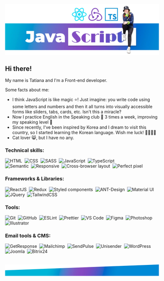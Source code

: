 ![Header image](./header-img.webp)

## Hi there!

My name is Tatiana and I'm a Front-end developer.

Some facts about me:

- I think JavaScript is like magic ⭐️! Just imagine: you write code using some letters and numbers and then it all turns into visually accessible forms like sliders, tabs, cards, etc. Isn't this a miracle?
- Now I practice English in the Speaking club 📢 3 times a week, improving my speaking level 💪
- Since recently, I've been inspired by Korea and I dream to visit this country, so I started learning the Korean language. Wish me luck! 🤜🏻🤛🏻
- Cat lover 😸, but I have no any.

### Technical skills:

![HTML](https://img.shields.io/badge/-HTML-764abc?style=flat-square&logo=HTML5&logoColor=fb80fa)&nbsp;
![CSS](https://img.shields.io/badge/-CSS-764abc?style=flat-square&logo=CSS3&logoColor=63d8f8)&nbsp;
![SASS](https://img.shields.io/badge/-SASS-764abc?style=flat-square&logo=SASS&logoColor=fb80fa)&nbsp;
![JavaScript](<https://img.shields.io/badge/-JavaScript_(ES5/ES6+)-764abc?style=flat-square&logo=javascript&logoColor=fbf808>)&nbsp;
![TypeScript](https://img.shields.io/badge/-TypeScript-764abc?style=flat-square&logo=typescript&logoColor=63d8f8)&nbsp;<br>
![Semantic](https://img.shields.io/badge/Semantic%20layout-5c81c9)&nbsp;
![Responsive](https://img.shields.io/badge/Responsive_/%20adaptive%20design-5c81c9)&nbsp;
![Cross-browser layout](https://img.shields.io/badge/Cross%20browser%20layout-5c81c9)&nbsp;
![Perfect pixel](https://img.shields.io/badge/Perfect%20pixel-5c81c9)&nbsp;

### Frameworks & Libraries:

![ReactJS](https://img.shields.io/badge/-ReactJS-764abc?style=flat-square&logo=react&logoColor=63d8f8)&nbsp;
![Redux](https://img.shields.io/badge/-Redux-764abc?style=flat-square&logo=Redux&logoColor=63d8f8)&nbsp;
![Styled components](https://img.shields.io/badge/-Styled_Components-764abc?style=flat-square&logo=styledcomponents)&nbsp;
![ANT-Design](https://img.shields.io/badge/-ANT_Design-764abc?style=flat-square&logo=antdesign&logoColor=63d8f8)&nbsp;
![Material UI](https://img.shields.io/badge/-Material_UI-764abc?style=flat-square&logo=mui&logoColor=63d8f8)&nbsp;
![JQuery](https://img.shields.io/badge/-JQuery-764abc?style=flat-square&logo=JQuery&logoColor=63d8f8)&nbsp;
![TailwindCSS](https://img.shields.io/badge/-TailwindCSS-764abc?style=flat-square&logo=TailwindCSS&logoColor=63d8f8)&nbsp;

### Tools:

![Git](https://img.shields.io/badge/-Git-5c81c9?style=flat-square&logo=git&logoColor=fb80fa)&nbsp;
![GitHub](https://img.shields.io/badge/-GitHub-5c81c9?style=flat-square&logo=github&logoColor=000000)&nbsp;
![ESLint](https://img.shields.io/badge/-ESLint-5c81c9?style=flat-square&logo=eslint&logoColor=4a31c3)&nbsp;
![Prettier](https://img.shields.io/badge/-Prettier-5c81c9?style=flat-square&logo=prettier&logoColor=fbf808)&nbsp;
![VS Code](https://img.shields.io/badge/-VSCode-5c81c9?style=flat-square&logo=visual-studio-code&logoColor=63d8f8)&nbsp;
![Figma](https://img.shields.io/badge/-Figma-5c81c9?style=flat-square&logo=figma)&nbsp;
![Photoshop](https://img.shields.io/badge/-Photoshop-5c81c9?style=flat-square&logo=adobe-photoshop&logoColor=63d8f8)&nbsp;
![Illustrator](https://img.shields.io/badge/-Illustrator-5c81c9?style=flat-square&logo=adobeillustrator&logoColor=fb80fa)&nbsp;

### Email tools & CMS:

![GetResponse](https://img.shields.io/badge/-GetResponse-764abc?style=flat-square&logo=minutemailer&logoColor=63d8f8)&nbsp;
![Mailchimp](https://img.shields.io/badge/-Mailchimp-764abc?style=flat-square&logo=Mailchimp)&nbsp;
![SendPulse](https://img.shields.io/badge/-SendPulse-764abc?style=flat-square&logo=minutemailer&logoColor=63d8f8)&nbsp;
![Unisender](https://img.shields.io/badge/-Unisender-764abc?style=flat-square&logo=datadog&logoColor=fbf808)&nbsp;
![WordPress](https://img.shields.io/badge/-WordPress-764abc?style=flat-square&logo=WordPress&logoColor=000000)&nbsp;
![Joomla](https://img.shields.io/badge/-Joomla-764abc?style=flat-square&logo=Joomla&logoColor=63d8f8)&nbsp;
![Bitrix24](https://img.shields.io/badge/-Bitrix24-764abc?style=flat-square&logo=bookalope&logoColor=63d8f8)&nbsp;
<br><br><br>
![Footer image](./footer-img.webp)
